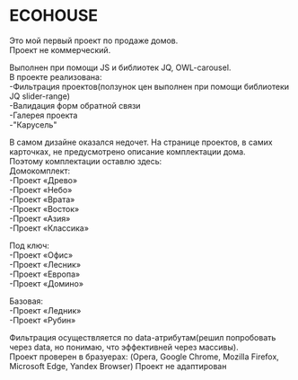 # ECOHOUSE
Это мой первый проект по продаже домов.<br>
Проект не коммерческий.<br>

Выполнен при помощи JS и библиотек JQ, OWL-carousel.<br>
В проекте реализована:<br>
-Фильтрация проектов(ползунок цен выполнен при помощи библиотеки JQ slider-range)<br>
-Валидация форм обратной связи<br>
-Галерея проекта<br>
-"Карусель"<br>

В самом дизайне оказался недочет. На странице проектов, в самих карточках, не предусмотрено описание комплектации дома.<br>
Поэтому комплектации оставлю здесь:<br>
Домокомплект:<br>
-Проект «Древо»<br>
-Проект «Небо»<br>
-Проект «Врата»<br>
-Проект «Восток»<br>
-Проект «Азия»<br>
-Проект «Классика»<br>

Под ключ:<br>
-Проект «Офис»<br>
-Проект «Лесник»<br>
-Проект «Европа»<br>
-Проект «Домино»<br>

Базовая:<br>
-Проект «Ледник»<br>
-Проект «Рубин»<br>

Фильтрация осуществляется по data-атрибутам(решил попробовать через data, но понимаю, что эффективней через массивы).<br>
Проект проверен в бразуерах: (Opera, Google Chrome, Mozilla Firefox, Microsoft Edge, Yandex Browser)
Проект не адаптирован
